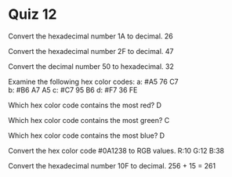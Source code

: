 # Quiz 12

Convert the hexadecimal number 1A to decimal.
26

Convert the hexadecimal number 2F to decimal.
47

Convert the decimal number 50 to hexadecimal.
32

Examine the following hex color codes:
a: #A5 76 C7  
b: #B6 A7 A5
c: #C7 95 B6
d: #F7 36 FE

Which hex color code contains the most red?
D

Which hex color code contains the most green?
C

Which hex color code contains the most blue?
D

Convert the hex color code #0A1238 to RGB values.
R:10
G:12
B:38

Convert the hexadecimal number 10F to decimal.
256 + 15 = 261
